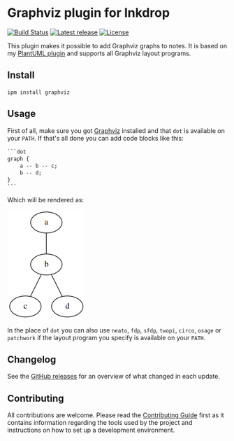 # Graphviz plugin for Inkdrop

[![Build Status](https://github.com/jmerle/inkdrop-graphviz/workflows/Build/badge.svg)](https://github.com/jmerle/inkdrop-graphviz/actions?query=workflow%3ABuild)
[![Latest release](https://img.shields.io/github/v/release/jmerle/inkdrop-graphviz)](https://my.inkdrop.app/plugins/graphviz)
[![License](https://img.shields.io/github/license/jmerle/inkdrop-graphviz)](https://github.com/jmerle/inkdrop-graphviz/blob/master/LICENSE)

This plugin makes it possible to add Graphviz graphs to notes. It is based on my [PlantUML plugin](https://my.inkdrop.app/plugins/plantuml) and supports all Graphviz layout programs.

## Install

```
ipm install graphviz
```

## Usage

First of all, make sure you got [Graphviz](https://www.graphviz.org/) installed and that `dot` is available on your `PATH`. If that's all done you can add code blocks like this:

    ```dot
    graph {
        a -- b -- c;
        b -- d;
    }
    ```

Which will be rendered as:

![](./media/graph.png)

In the place of `dot` you can also use `neato`, `fdp`, `sfdp`, `twopi`, `circo`, `osage` or `patchwork` if the layout program you specify is available on your `PATH`.

## Changelog

See the [GitHub releases](https://github.com/jmerle/inkdrop-graphviz/releases) for an overview of what changed in each update.

## Contributing

All contributions are welcome. Please read the [Contributing Guide](https://github.com/jmerle/inkdrop-graphviz/blob/master/CONTRIBUTING.md) first as it contains information regarding the tools used by the project and instructions on how to set up a development environment.
